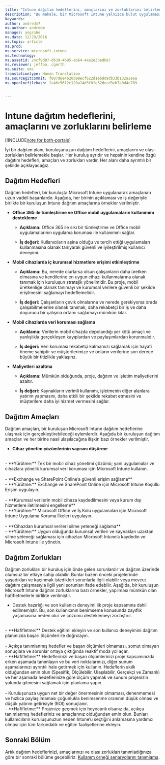```yaml
---
title: "Intune dağıtım hedeflerini, amaçlarını ve zorluklarını belirleme | Microsoft Docs"
description: "Bu makale, bir Microsoft Intune yalnızca bulut uygulaması için dağıtım hedeflerini, amaçlarını ve zorluklarını belirlemeye yardımcı olur."
keywords: 
author: andredm7
ms.author: andredm
manager: angrobe
ms.date: 12/20/2016
ms.topic: article
ms.prod: 
ms.service: microsoft-intune
ms.technology: 
ms.assetid: 24cf9d97-db39-4b95-a664-4aa2e33edb87
ms.reviewer: jeffbu, cgerth
ms.suite: ems
translationtype: Human Translation
ms.sourcegitcommit: f807d6e4b20b98ecf622d1ebdd9db33b132a2e6a
ms.openlocfilehash: 2e46c5612c120a24d3f8fe32decd3eb7a0d4e709


---
```


# <a name="determine-intune-deployment-goals-objectives-and-challenges"></a>Intune dağıtım hedeflerini, amaçlarını ve zorluklarını belirleme

[!INCLUDE[note for both-portals](../includes/note-for-both-portals.md)]

İyi bir dağıtım planı, kuruluşunuzun dağıtım hedeflerini, amaçlarını ve olası zorlukları belirlemekle başlar. Her kuruluş ayrıdır ve hepsinin kendine özgü dağıtım hedefleri, amaçları ve zorlukları vardır. Her alanı daha ayrıntılı bir şekilde açıklayacağız.

## <a name="deployment-goals"></a>Dağıtım Hedefleri

Dağıtım hedefleri, bir kuruluşta Microsoft Intune uygulanarak amaçlanan uzun vadeli başarılardır. Aşağıda, her birinin açıklaması ve iş değeriyle birlikte bir kuruluşun Intune dağıtım amaçlarına örnekler verilmiştir.

-   **Office 365 ile tümleştirme ve Office mobil uygulamaların kullanımını destekleme**

    -   **Açıklama:** Office 365 ile sıkı bir tümleştirme ve Office mobil uygulamalarının uygulama koruması ile kullanımını sağlar.

    -   **İş değeri:** Kullanıcıların aşina olduğu ve tercih ettiği uygulamaları kullanmasına olanak tanıyarak güvenli ve iyileştirilmiş kullanıcı deneyimi.

-   **Mobil cihazlarda iç kurumsal hizmetlere erişimi etkinleştirme**

    -   **Açıklama:** Bu, nerede olurlarsa olsun çalışanların daha üretken olmasına ve kendilerine en uygun cihazı kullanmalarına olanak tanımak için kuruluşun stratejik yönelimidir. Bu proje, mobil üretkenliğe olanak tanımayı ve kurumsal verilere güvenli bir şekilde erişilmesini sağlamayı hedeflemelidir.

    -   **İş değeri:** Çalışanların çevik olmalarına ve nerede gerekiyorsa orada çalışabilmelerine olanak tanımak, daha rekabetçi bir iş ve daha doyurucu bir çalışma ortamı sağlamayı mümkün kılar.

-   **Mobil cihazlarda veri koruması sağlama**

    -   **Açıklama:** Verilerin mobil cihazda depolandığı yer kötü amaçlı ve yanlışlıkla gerçekleşen kayıplardan ve paylaşımlardan korunmalıdır.

    -   **İş değeri:** Veri koruması rekabetçi kalmamızı sağlamak için hayati öneme sahiptir ve müşterilerimize ve onların verilerine son derece büyük bir titizlikle yaklaşırız.

-   **Maliyetleri azaltma**

    -   **Açıklama:** Mümkün olduğunda, proje, dağıtım ve işletim maliyetlerini azaltır.

    -    **İş değeri:** Kaynakların verimli kullanımı, işletmenin diğer alanlara yatırım yapmasını, daha etkili bir şekilde rekabet etmesini ve müşterilere daha iyi hizmet vermesini sağlar.

## <a name="deployment-objectives"></a>Dağıtım Amaçları

Dağıtım amaçları, bir kuruluşun Microsoft Intune dağıtım hedeflerine ulaşmak için gerçekleştirebileceği eylemlerdir. Aşağıda bir kuruluşun dağıtım amaçları ve her birine nasıl ulaşılacağına ilişkin bazı örnekler verilmiştir.

-   **Cihaz yönetim çözümlerinin sayısını düşürme**
<br>
    -   **Yürütme:** Tek bir mobil cihaz yönetimi çözümü; yani uygulamalar ve cihazlara yönelik kurumsal veri koruması için Microsoft Intune kullanın.
<br></br>
-   **Exchange ve SharePoint Online’a güvenli erişim sağlama**
<br>
    -   **Yürütme:** Exchange ve SharePoint Online için Microsoft Intune Koşullu Erişim uygulayın.
<br></br>
-   **Kurumsal verilerin mobil cihaza kaydedilmesini veya kurum dışı hizmetlere iletilmesini engelleme**
<br>
    -   **Yürütme:** Microsoft Office ve İş Kolu uygulamaları için Microsoft Intune Uygulama Koruma İlkeleri uygulayın.
<br></br>
-   **Cihazdan kurumsal verileri silme yeteneği sağlama**
<br>
    -   **Yürütme:** Uygun olduğunda kurumsal verileri ve kaynakları uzaktan silme yeteneği sağlaması için cihazları Microsoft Intune’a kaydedin ve Microsoft Intune ile yönetin.

## <a name="deployment-challenges"></a>Dağıtım Zorlukları

Dağıtım zorlukları bir kuruluş için önde gelen sorunlardır ve dağıtım üzerinde olumsuz bir etkiye sahip olabilir. Bunlar bazen önceki projelerinde yaşadıkları ve kaçınmak istedikleri sorunlarla ilgili olabilir veya mevcut dağıtım çalışmasıyla ilgili yeni sorunları ifade edebilir. Aşağıda, bir kuruluşun Microsoft Intune dağıtım zorluklarına bazı örnekler, yapılması mümkün olan hafifletmelerle birlikte verilmiştir.

-   Destek hazırlığı ve son kullanıcı deneyimi ilk proje kapsamına dahil edilmemiştir.  Bu, son kullanıcının benimseme konusunda zayıflık yaşamasına neden olur ve çözümü desteklemeyi zorlaştırır.
<br>
    -   **Hafifletme:** Destek eğitimi ekleyin ve son kullanıcı deneyimini dağıtım planınızda başarı ölçümleri ile doğrulayın.
<br></br>
-   Açıkça tanımlanmış hedefler ve başarı ölçümleri olmaması, somut olmayan sonuçlara ve sorunlar ortaya çıktığında reaktif moda yol açar.
<br>
    -   **Hafifletme:** Hedeflerinizi ve başarı ölçümlerinizi proje kapsamınızda erken aşamada tanımlayın ve bu veri noktalarınızı, diğer sunum aşamalarınızı ayrıntılı hale getirmek için kullanın. Hedeflerin akıllı olduğundan emin olun (Spesifik, Ölçülebilir, Ulaşılabilir, Gerçekçi ve Zamanlı) ve her aşamada hedeflerinize göre ölçüm yapmak ve sunum projenizin yolunda gitmesini sağlamak için planlama yapın.
<br></br>
-   Kuruluşunuza uygun net bir değer önermesinin olmaması, denenmemesi ve hızlıca paylaşılmaması çoğunlukla benimsenme oranının düşük olması ve düşük yatırım getirisiyle (ROI) sonuçlanır.
<br>
    -   **Hafifletme:** Projenize geçmek için heyecanlı olsanız da, açıkça tanımlanmış hedefleriniz ve amaçlarınız olduğundan emin olun. Bunları kullanıcıların kuruluşunuzun neden Intune’u seçtiğini anlamasına yardımcı olması için tüm farkındalık ve eğitim faaliyetlerine ekleyin.

## <a name="next-section"></a>Sonraki Bölüm

Artık dağıtım hedeflerinizi, amaçlarınızı ve olası zorlukları tanımladığınıza göre bir sonraki bölüme geçebiliriz: [Kullanım örneği senaryolarını tanımlama](section-2-identify-use-case-scenarios.md).



<!--HONumber=Dec16_HO5-->


